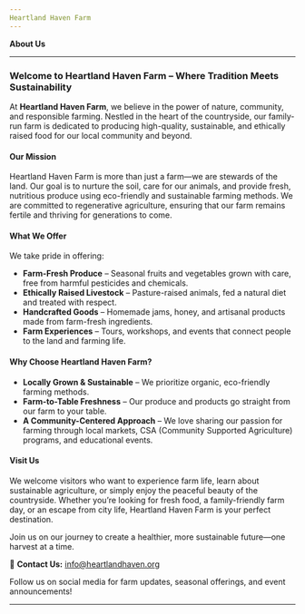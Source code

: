 ```yaml
---
Heartland Haven Farm
---
```

**About Us** 

---  

### **Welcome to Heartland Haven Farm – Where Tradition Meets Sustainability**  

At **Heartland Haven Farm**, we believe in the power of nature, community, and responsible farming. Nestled in the heart of the countryside, our family-run farm is dedicated to producing high-quality, sustainable, and ethically raised food for our local community and beyond.  

#### **Our Mission**  
Heartland Haven Farm is more than just a farm—we are stewards of the land. Our goal is to nurture the soil, care for our animals, and provide fresh, nutritious produce using eco-friendly and sustainable farming methods. We are committed to regenerative agriculture, ensuring that our farm remains fertile and thriving for generations to come.  

#### **What We Offer**  
We take pride in offering:  
- **Farm-Fresh Produce** – Seasonal fruits and vegetables grown with care, free from harmful pesticides and chemicals.  
- **Ethically Raised Livestock** – Pasture-raised animals, fed a natural diet and treated with respect.  
- **Handcrafted Goods** – Homemade jams, honey, and artisanal products made from farm-fresh ingredients.  
- **Farm Experiences** – Tours, workshops, and events that connect people to the land and farming life.  

#### **Why Choose Heartland Haven Farm?**  
- **Locally Grown & Sustainable** – We prioritize organic, eco-friendly farming methods.  
- **Farm-to-Table Freshness** – Our produce and products go straight from our farm to your table.  
- **A Community-Centered Approach** – We love sharing our passion for farming through local markets, CSA (Community Supported Agriculture) programs, and educational events.  

#### **Visit Us**  
We welcome visitors who want to experience farm life, learn about sustainable agriculture, or simply enjoy the peaceful beauty of the countryside. Whether you’re looking for fresh food, a family-friendly farm day, or an escape from city life, Heartland Haven Farm is your perfect destination.  

Join us on our journey to create a healthier, more sustainable future—one harvest at a time.  


📧 **Contact Us:** info@heartlandhaven.org  

Follow us on social media for farm updates, seasonal offerings, and event announcements!  

---  

